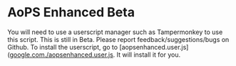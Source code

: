 # AoPS Enhanced Beta
You will need to use a userscript manager such as Tampermonkey to use this script.
This is still in Beta. Please report feedback/suggestions/bugs on Github.
To install the userscript, go to [aopsenhanced.user.js]([google.com./aopsenhanced.user.js](https://github.com/AksLolCoding/AoPS-Enhanced-Beta/raw/main/aopsenhanced.user.js). It will install it for you.
